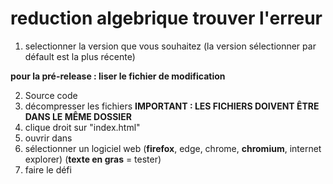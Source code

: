 # reduction algebrique trouver l'erreur

1. selectionner la version que vous souhaitez (la version sélectionner par défault est la plus récente)

<b>pour la pré-release : liser le fichier de modification</b>

2. Source code
3. décompresser les fichiers <b>IMPORTANT : LES FICHIERS DOIVENT ÊTRE DANS LE MÊME DOSSIER</b>
4. clique droit sur "index.html"
5. ouvrir dans
6. sélectionner un logiciel web (<b>firefox</b>, edge, chrome, <b>chromium</b>, internet explorer) (<b>texte en gras</b> = tester)
7. faire le défi
